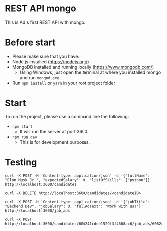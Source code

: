 # REST API mongo

This is Ad's first REST API with mongo.

# Before start

- Please make sure that you have:
 - Node.js installed (https://nodejs.org/)
 - MongoDB installed and running locally (https://www.mongodb.com/)
   - Using Windows, just open the terminal at where you installed mongo and run `mongod.exe`
 - Run `npm install` or `yarn` in your root project folder

# Start

To run the project, please use a command line the following:
 - `npm start`
    - It will run the server at port 3600.
 - `npm run dev`
    - This is for development purposes.


# Testing
```
curl -X POST -H 'Content-type: application/json' -d '{"fullName": "Elon Musk Jr.", "expectedSalary": 0, "listOfSkills": ["python"]}' http://localhost:3600/candidates
```

```
curl -X DELETE http://localhost:3600/candidates/<candidateID>
```

```
curl -X POST -H 'Content-type: application/json' -d '{"jobTitle": "Backend Dev", "jobSalary": 0, "fullAdText": "Work with us!"}' http://localhost:3600/job_ads
```

```
curl -X POST http://localhost:3600/candidates/606241cdee1529f3f4668ac6/job_ads/6062430aa3da8ff435723707
```

